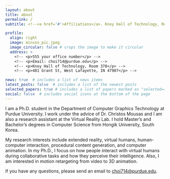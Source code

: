 ```yaml
---
layout: about
title: about
permalink: /
subtitle: <!--<a href='#'>Affiliations</a>. Knoy Hall of Technology, Room 378  401 Grant St, West Lafayette, IN 47907, USA --> <!-- Contacts. Moto. Etc. -->

profile:
  align: right
  image: minsoo_pic.jpeg
  image_circular: false # crops the image to make it circular
  address: >
    <!-- <p>555 your office number</p> -->
    <!-- <p>Email: choi714@purdue.edu</p> -->
    <!-- <p>Knoy Hall of Technology, Room 378</p> -->
    <!-- <p>401 Grant St, West Lafayette, IN 47907</p> -->

news: true  # includes a list of news items
latest_posts: false  # includes a list of the newest posts
selected_papers: true # includes a list of papers marked as "selected={true}"
social: false  # includes social icons at the bottom of the page
---
```


I am a Ph.D. student in the Department of Computer Graphics Technology at Purdue University. I work under the advice of Dr. Christos Mousas and I am also a research assistant at the Virtual Reality Lab. I hold Master’s and Bachelor’s degrees in Computer Science from Hongik University, South Korea.

My research interests include extended reality, virtual humans, human-computer interaction, procedural content generation, and computer animation. In my Ph.D., I focus on how people interact with virtual humans during collaborative tasks and how they perceive their intelligence. Also, I am interested in motion retargeting from video to 3D animation.

If you have any questions, please send an email to choi714@purdue.edu.

<!--Write your biography here. Tell the world about yourself. Link to your favorite [subreddit](http://reddit.com). You can put a picture in, too. The code is already in, just name your picture `prof_pic.jpg` and put it in the `img/` folder.-->

<!--Put your address / P.O. box / other info right below your picture. You can also disable any of these elements by editing `profile` property of the YAML header of your `_pages/about.md`. Edit `_bibliography/papers.bib` and Jekyll will render your [publications page](/al-folio/publications/) automatically.-->

<!--Link to your social media connections, too. This theme is set up to use [Font Awesome icons](http://fortawesome.github.io/Font-Awesome/) and [Academicons](https://jpswalsh.github.io/academicons/), like the ones below. Add your Facebook, Twitter, LinkedIn, Google Scholar, or just disable all of them.-->
